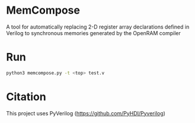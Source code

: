# MemCompose

A tool for automatically replacing 2-D register array declarations defined in Verilog to synchronous memories generated by the OpenRAM compiler  

# Run
```bash
python3 memcompose.py -t <top> test.v
```
# Citation

This project uses PyVerilog (https://github.com/PyHDI/Pyverilog)
